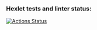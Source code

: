 ### Hexlet tests and linter status:
[![Actions Status](https://github.com/ideapartizan/php-project-lvl1/workflows/hexlet-check/badge.svg)](https://github.com/ideapartizan/php-project-lvl1/actions)
